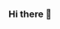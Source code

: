 ### Hi there 👋

<!--
**doolamvarshitha/Doolamvarshitha** is a ✨ _special_ ✨ repository because its `README.md` (this file) appears on your GitHub profile.

Here are some ideas to get you started:

- 🔭 I’m currently working on html website
- 🌱 I’m currently learning fullstack web development
- 👯 I’m looking to collaborate on ...
- 🤔 I’m looking for help with github
- 💬 Ask me about ...
- 📫 How to reach me:
- 😄 Pronouns: ...
- ⚡ Fun fact: ...
-->

